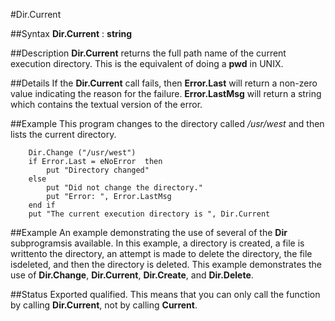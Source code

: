 
#Dir.Current

##Syntax
**Dir.Current** : **string**



##Description
**Dir.Current** returns the full path name of the current execution directory. This is the equivalent of doing a **pwd** in UNIX.



##Details
If the **Dir.Current** call fails, then **Error.Last** will return a non-zero value indicating the reason for the failure. **Error.LastMsg** will return a string which contains the textual version of the error.



##Example
This program changes to the directory called _/usr/west_ and then lists the current directory.


        Dir.Change ("/usr/west")
        if Error.Last = eNoError  then
            put "Directory changed"
        else
            put "Did not change the directory."
            put "Error: ", Error.LastMsg
        end if
        put "The current execution directory is ", Dir.Current
##Example
An example demonstrating the use of several of the **Dir** subprogramsis available. In this example, a directory is created, a file is writtento the directory, an attempt is made to delete the directory, the file isdeleted, and then the directory is deleted.
This example demonstrates the use of **Dir.Change**, **Dir.Current**, **Dir.Create**, and **Dir.Delete**.




##Status
Exported qualified.
This means that you can only call the function by calling **Dir.Current**, not by calling **Current**.



